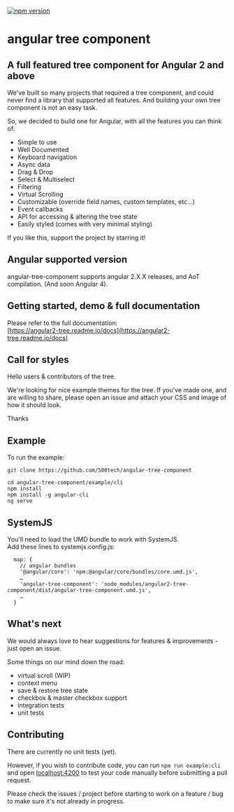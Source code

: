 [![npm version](https://badge.fury.io/js/angular-tree-component.svg)](https://badge.fury.io/js/angular-tree-component)
# angular tree component

## A full featured tree component for Angular 2 and above
We've built so many projects that required a tree component, and could never find a library that supported all features.
And building your own tree component is not an easy task.

So, we decided to build one for Angular, with all the features you can think of:
* Simple to use
* Well Documented
* Keyboard navigation
* Async data
* Drag & Drop
* Select & Multiselect
* Filtering
* Virtual Scrolling
* Customizable (override field names, custom templates, etc...)
* Event callbacks
* API for accessing & altering the tree state
* Easily styled (comes with very minimal styling)

If you like this, support the project by starring it!

## Angular supported version
angular-tree-component supports angular 2.X.X releases, and AoT compilation. (And soon Angular 4). 

## Getting started, demo & full documentation
Please refer to the full documentation:  
[https://angular2-tree.readme.io/docs](https://angular2-tree.readme.io/docs)

## Call for styles
Hello users & contributors of the tree.

We're looking for nice example themes for the tree.
If you've made one, and are willing to share, please open an issue and attach your CSS and image of how it should look.

Thanks

## Example
To run the example:
```
git clone https://github.com/500tech/angular-tree-component

cd angular-tree-component/example/cli
npm install
npm install -g angular-cli
ng serve
```

## SystemJS
You'll need to load the UMD bundle to work with SystemJS.  
Add these lines to systemjs.config.js:  
```
  map: {
    // angular bundles
    '@angular/core': 'npm:@angular/core/bundles/core.umd.js',
    …
    'angular-tree-component': 'node_modules/angular2-tree-component/dist/angular-tree-component.umd.js',
    …
  }
```

## What's next
We would always love to hear suggestions for features & improvements - just open an issue.

Some things on our mind down the road:
* virtual scroll (WIP)
* context menu
* save & restore tree state
* checkbox & master checkbox support
* integration tests
* unit tests

## Contributing
There are currently no unit tests (yet).

However, if you wish to contribute code, you can run `npm run example:cli` and open [localhost:4200](http://localhost:4200) to test your code manually before submitting a pull request.

Please check the issues / project before starting to work on a feature / bug to make sure it's not already in progress.
